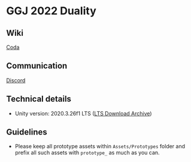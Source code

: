 # GGJ 2022 Duality

## Wiki
[Coda](https://coda.io/d/GGJ2022-Duality_d_VBTZXpKeR/Resources_suqil#_lumbg)

## Communication
[Discord](https://discord.gg/QVRejE4x)

## Technical details

- Unity version: 2020.3.26f1 LTS ([LTS Download Archive](https://unity3d.com/unity/qa/lts-releases))

## Guidelines

- Please keep all prototype assets within `Assets/Prototypes` folder and prefix all such assets with `prototype_` as much as you can.
